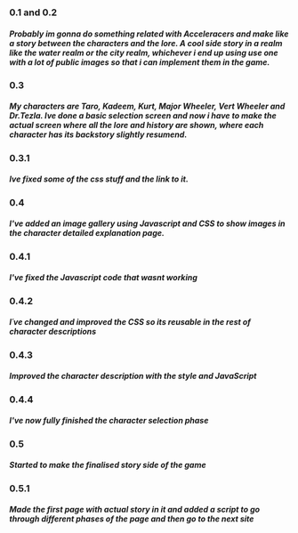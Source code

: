 ### 0.1 and 0.2
##### Probably im gonna do something related with Acceleracers and make like a story between the characters and the lore. A cool side story in a realm like the water realm or the city realm, whichever i end up using use one with a lot of public images so that i can implement them in the game.

### 0.3
##### My characters are Taro, Kadeem, Kurt, Major Wheeler, Vert Wheeler and Dr.Tezla. Ive done a basic selection screen and now i have to make the actual screen where all the lore and history are shown, where each character has its backstory slightly resumend.

### 0.3.1
##### Ive fixed some of the css stuff and the link to it.

### 0.4
##### I've added an image gallery using Javascript and CSS to show images in the character detailed explanation page.

### 0.4.1
##### I've fixed the Javascript code that wasnt working

### 0.4.2
##### I´ve changed and improved the CSS so its reusable in the rest of character descriptions

### 0.4.3
##### Improved the character description with the style and JavaScript

### 0.4.4
##### I've now fully finished the character selection phase

### 0.5
##### Started to make the finalised story side of the game

### 0.5.1
##### Made the first page with actual story in it and added a script to go through different phases of the page and then go to the next site